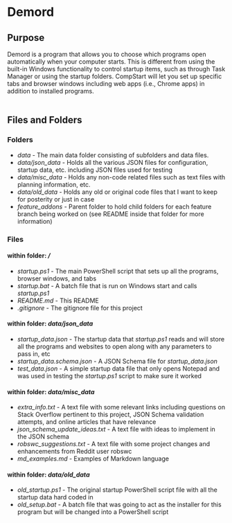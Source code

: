 # Demord

## Purpose

Demord is a program that allows you to choose which programs open automatically when your computer starts. This is different from using the built-in Windows functionality to control startup items, such as through Task Manager or using the startup folders. CompStart will let you set up specific tabs and browser windows including web apps (i.e., Chrome apps) in addition to installed programs.
<br>
<br>

## Files and Folders

### Folders
* *data* - The main data folder consisting of subfolders and data files.
* *data/json_data* - Holds all the various JSON files for configuration, startup data, etc. including JSON files used for testing
* *data/misc_data* - Holds any non-code related files such as text files with planning information, etc.
* *data/old_data* - Holds any old or original code files that I want to keep for posterity or just in case
* *feature_addons* - Parent folder to hold child folders for each feature branch being worked on (see README inside that folder for more information)


### Files
#### within folder: */*
* *startup.ps1* - The main PowerShell script that sets up all the programs, browser windows, and tabs
* *startup.bat* - A batch file that is run on Windows start and calls *startup.ps1*
* *README.md* - This README
* *.gitignore* - The gitignore file for this project
#### within folder: *data/json_data*
* *startup_data.json* - The startup data that *startup.ps1* reads and will store all the programs and websites to open along with any parameters to pass in, etc
* *startup_data.schema.json* - A JSON Schema file for *startup_data.json*
* *test_data.json* - A simple startup data file that only opens Notepad and was used in testing the *startup.ps1* script to make sure it worked
#### within folder: *data/misc_data*
* *extra_info.txt* - A text file with some relevant links including questions on Stack Overflow pertinent to this project, JSON Schema validation attempts, and online articles that have relevance
* *json_schema_update_ideas.txt* - A text file with ideas to implement in the JSON schema
* *robswc_suggestions.txt* - A text file with some project changes and enhancements from Reddit user robswc
* *md_examples.md* - Examples of Markdown language
#### within folder: *data/old_data*
* *old_startup.ps1* - The original startup PowerShell script file with all the startup data hard coded in
* *old_setup.bat* - A batch file that was going to act as the installer for this program but will be changed into a PowerShell script
